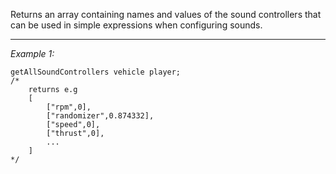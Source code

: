Returns an array containing names and values of the sound controllers that can be used in simple expressions when configuring sounds.


---
*Example 1:*
```sqf
getAllSoundControllers vehicle player;
/*
	returns e.g
	[
		["rpm",0],
		["randomizer",0.874332],
		["speed",0],
		["thrust",0],
		...
	]
*/
```